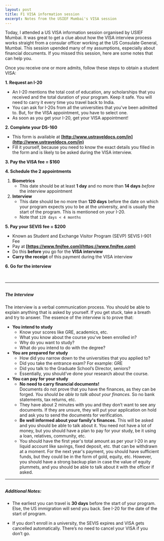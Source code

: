 ```yaml
---
layout: post
title: F1 VISA information session
excerpt: Notes from the USIEF Mumbai's VISA session
---
```


Today, I attended a US VISA information session organised by USIEF Mumbai. It was great to get a clue about how the VISA interview process works straight from a consular officer working at the US Consulate General, Mumbai. This session upended many of my assumptions, especially about financial documents. If you missed this session, here are some notes that can help you.

Once you receive one or more admits, follow these steps to obtain a student VISA:

**1. Request an I-20**

- An I-20 mentions the total cost of education, any scholarships that you received and the total duration of your program. Keep it safe. You will need to carry it every time you travel back to India.
- You can ask for I-20s from all the universities that you've been admitted to. But, for the VISA appointment, you have to select one.
- As soon as you get your I-20, get your VISA appointment!

**2. Complete your DS-160**

- This form is available at **[http://www.ustraveldocs.com/in](http://www.ustraveldocs.com/in)**
- Fill it yourself, because you need to know the exact details you filled in the form and is likely to be asked during the VISA interview.

**3. Pay the VISA fee = $160**

**4. Schedule the 2 appointments**

1. **Biometrics**
	- This date should be at least **1 day** and no more than **14 days** *before* the interview appointment
2. **Interview**
	- This date should be no more than **120 days** before the date on which your program expects you to be at the university, and is usually the start of the program. This is mentioned on your I-20.
	- Note that `120 days < 4 months`

**5. Pay your SEVIS fee = $200**
- Known as Student and Exchange Visitor Program (SEVP) SEVIS I-901 Fee
- Pay at **[https://www.fmjfee.com](https://www.fmjfee.com)**
- Do this **before** you go for the **VISA interview**
- **Carry the receipt** of this payment during the VISA interview

**6. Go for the interview**

<br>

---

##### The Interview

The interview is a verbal communication process. You should be able to explain anything that is asked by yourself. If you get stuck, take a breath and try to answer. The essence of the interview is to prove that:

- **You intend to study**
	- Know your scores like GRE, academics, etc.
	- What you know about the course you've been enrolled in?
	- Why do you want to study?
	- What do you intend to do with the degree?
- **You are prepared for study**
	- How did you narrow down to the universities that you applied to?
	- Did you take the entrance exam? For example: GRE
	- Did you talk to the Graduate School’s Director, seniors?
	- Essentially, you should’ve done your research about the course.
- **You can pay for your study**
	- **No need to carry financial documents!**   
	  Documents do not prove that you have the finances, as they can be forged.
	  *You should be able to talk about your finances.* So no bank statements, tax returns, etc.
	- They have about 2 minutes with you and they don’t want to see any documents. If they are unsure, they will put your application on hold and ask you to send the documents for verification.
	- **Be well informed about your family's finances.** This will be asked and you should be able to talk about it. You need not have a lot of money, but you should have a plan to pay for your study, be it using a loan, relatives, community, etc.
	- You should have the first year's total amount as per your I-20 in any liquid account like savings, fixed deposit, etc. that can be withdrawn at a moment. For the next year's payment, you should have sufficient funds, but they could be in the form of gold, equity, etc. However, you should have a strong backup plan in case the value of equity plummets, and you should be able to talk about it with the officer if asked.

---

##### Additional Notes:

- The earliest you can travel is **30 days** before the start of your program. Else, the US immigration will send you back. See I-20 for the date of the start of program.

- If you don’t enroll in a university, the SEVIS expires and VISA gets cancelled automatically. There’s no need to cancel your VISA if you don’t go.

<style>
	h5 {
		margin-top: 30px;
	}
</style>
